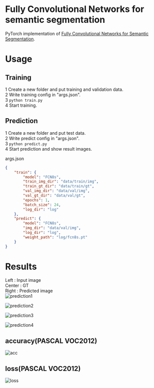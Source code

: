 # Fully Convolutional Networks for semantic segmentation

PyTorch implementation of 
[Fully Convolutional Networks for Semantic Segmentation](https://arxiv.org/abs/1411.4038).

# Usage
## Training
1 Create a new folder and put training and validation data.  
2 Write training config in "args.json".  
3 `python train.py`  
4 Start training.

## Prediction
1 Create a new folder and put test data.  
2 Write predict config in "args.json".  
3 `python predict.py`  
4 Start prediction and show result images.

args.json
```json
{
    "train": {
        "model": "FCN8s",
        "train_img_dir": "data/train/img",
        "train_gt_dir": "data/train/gt",
        "val_img_dir": "data/val/img",
        "val_gt_dir": "data/val/gt",
        "epochs": 1,
        "batch_size": 24,
        "log_dir": "log"
    },
    "predict": {
        "model": "FCN8s",
        "img_dir": "data/val/img",
        "log_dir": "log",
        "weight_path": "log/fcn8s.pt"
    }
}
```


# Results
Left : Input image  
Center : GT  
Right : Predicted image  
![prediction1](https://user-images.githubusercontent.com/35373553/56850392-f0c66980-693c-11e9-9aed-8160200cf2a7.png)

![prediction2](https://user-images.githubusercontent.com/35373553/56850394-f15f0000-693c-11e9-9682-f54c0d5ef9a5.png)

![prediction3](https://user-images.githubusercontent.com/35373553/56850396-f15f0000-693c-11e9-8a5e-effd31c5face.png)

![prediction4](https://user-images.githubusercontent.com/35373553/56850397-f15f0000-693c-11e9-8d85-75dd487b4276.png)


## accuracy(PASCAL VOC2012)
![acc](https://user-images.githubusercontent.com/35373553/56850528-d4c3c780-693e-11e9-9ee4-effc3d63ef65.png)

## loss(PASCAL VOC2012)
![loss](https://user-images.githubusercontent.com/35373553/56850527-d4c3c780-693e-11e9-8ae9-fdf28eb1b4c2.png)